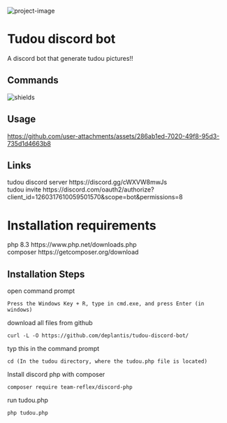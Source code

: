 

<p><img src="https://i.postimg.cc/nzgBQ7QZ/rsz-1schermafbeelding-2024-07-18-223921.png" alt="project-image"></p>
<h1  id="title">Tudou discord bot</h1>
<p id="description">A discord bot that generate tudou pictures!!</p>


<h2>Commands</h2>
<p><img src="https://i.postimg.cc/3N371fGZ/image.png" alt="shields"></p>

<h2>Usage</h2>

https://github.com/user-attachments/assets/286ab1ed-7020-49f8-95d3-735d1d4663b8

<h2>Links</h2>
<p>tudou discord server https://discord.gg/cWXVW8mwJs <br>tudou invite https://discord.com/oauth2/authorize?client_id=1260317610059501570&scope=bot&permissions=8</p> 

<h1>Installation requirements </h1>
<P>php 8.3 https://www.php.net/downloads.php <br>composer https://getcomposer.org/download  </P>

<h2>Installation Steps</h2>
<p>open command prompt</p>

```
Press the Windows Key + R, type in cmd.exe, and press Enter (in windows)
```

<p>download all files from github</p>

```
curl -L -O https://github.com/deplantis/tudou-discord-bot/
```
<p>typ this in the command prompt </p>

```
cd (In the tudou directory, where the tudou.php file is located)
```
<p>Install discord php with composer </p>

```
composer require team-reflex/discord-php
```
<p>run tudou.php</p>

```
php tudou.php
```
